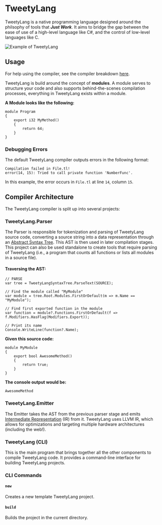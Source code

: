 # TweetyLang
TweetyLang is a native programming language designed around the philsophy of tools that ***Just Work***. It aims to bridge the gap between the ease of use of a high-level language like C#, and the control of low-level languages like C.

![Example of TweetyLang](https://github.com/user-attachments/assets/269a2d6a-00eb-4b90-8a7e-6aeae84cd4cf)


## Usage
For help using the compiler, see the compiler breakdown [here](#tweetylang-cli).

TweetyLang is build around the concept of **modules**. A module serves to structure your code and also supports behind-the-scenes compilation processes, everything in TweetyLang exists within a module.

**A Module looks like the following:**
```TweetyLang
module Program
{
    export i32 MyMethod() 
    {
        return 64;
    }
}
```
### Debugging Errors
The default TweetyLang compiler outputs errors in the following format:
```Terminal
Compilation failed in File.tl!
error(14, 15): Tried to call private function 'NumberFunc'.
```

In this example, the error occurs in `File.tl` at line `14`, column `15`.

## Compiler Architecture
The TweetyLang compiler is split up into several projects:

### TweetyLang.Parser
The Parser is responsible for tokenization and parsing of TweetyLang source code, converting a source string into a data representation through an [Abstract Syntax Tree](https://en.wikipedia.org/wiki/Abstract_syntax_tree). This AST is then used in later compilation stages. This project can also be used standalone to create tools that require parsing of TweetyLang (i.e., a program that counts all functions or lists all modules in a source file).

#### Traversing the AST:
```CSharp
// PARSE
var tree = TweetyLangSyntaxTree.ParseText(SOURCE);

// Find the module called "MyModule"
var module = tree.Root.Modules.FirstOrDefault(m => m.Name == "MyModule");

// Find first exported function in the module
var function = module?.Functions.FirstOrDefault(f => f.Modifiers.HasFlag(Modifiers.Export));

// Print its name
Console.WriteLine(function?.Name);
```

**Given this source code:**
```TweetyLang
module MyModule
{
    export bool AwesomeMethod() 
    {
        return true;
    }
}
```
**The console output would be:**
```Terminal
AwesomeMethod
```

### TweetyLang.Emitter
The Emitter takes the AST from the previous parser stage and emits [Intermediate Representation](https://en.wikipedia.org/wiki/Intermediate_representation) (IR) from it. TweetyLang uses LLVM IR, which allows for optimizations and targeting multiple hardware architectures (including the web!).

### TweetyLang (CLI)
This is the main program that brings together all the other components to compile TweetyLang code. It provides a command-line interface for building TweetyLang projects.

### CLI Commands

#### `new`
Creates a new template TweetyLang project.

#### `build`
Builds the project in the current directory.
